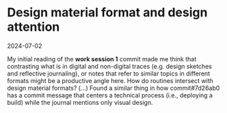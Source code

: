 # Design material format and design attention

2024-07-02

My initial reading of the **work session 1** commit made me think that contrasting what is in digital and non-digital traces (e.g. design sketches and reflective journaling), or notes that refer to similar topics in different formats might be a productive angle here. How do routines intersect with design material formats? (...) Found a similar thing in how commit#7d26ab0 has a commit message that centers a technical process (i.e., deploying a build) while the journal mentions only visual design.
